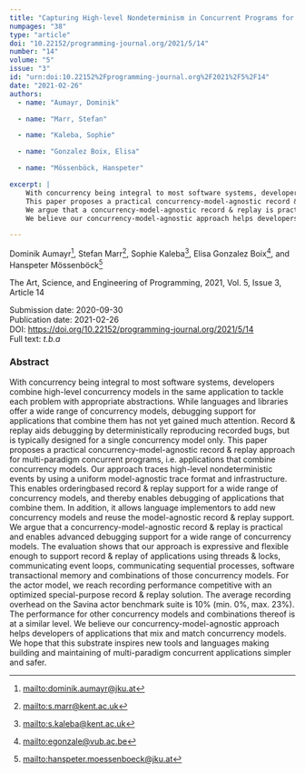 ```yaml
---
title: "Capturing High-level Nondeterminism in Concurrent Programs for Practical Concurrency Model Agnostic Record & Replay"
numpages: "38"
type: "article"
doi: "10.22152/programming-journal.org/2021/5/14"
number: "14"
volume: "5"
issue: "3"
id: "urn:doi:10.22152%2Fprogramming-journal.org%2F2021%2F5%2F14"
date: "2021-02-26"
authors: 
  - name: "Aumayr, Dominik"

  - name: "Marr, Stefan"

  - name: "Kaleba, Sophie"

  - name: "Gonzalez Boix, Elisa"

  - name: "Mössenböck, Hanspeter"

excerpt: |
    With concurrency being integral to most software systems, developers combine high-level concurrency models in the same application to tackle each problem with appropriate abstractions. While languages and libraries offer a wide range of concurrency models, debugging support for applications that combine them has not yet gained much attention. Record & replay aids debugging by deterministically reproducing recorded bugs, but is typically designed for a single concurrency model only.
    This paper proposes a practical concurrency-model-agnostic record & replay approach for multi-paradigm concurrent programs, i.e. applications that combine concurrency models. Our approach traces high-level nondeterministic events by using a uniform model-agnostic trace format and infrastructure. This enables orderingbased record & replay support for a wide range of concurrency models, and thereby enables debugging of applications that combine them. In addition, it allows language implementors to add new concurrency models and reuse the model-agnostic record & replay support.
    We argue that a concurrency-model-agnostic record & replay is practical and enables advanced debugging support for a wide range of concurrency models. The evaluation shows that our approach is expressive and flexible enough to support record & replay of applications using threads & locks, communicating event loops, communicating sequential processes, software transactional memory and combinations of those concurrency models. For the actor model, we reach recording performance competitive with an optimized special-purpose record & replay solution. The average recording overhead on the Savina actor benchmark suite is 10% (min. 0%, max. 23%). The performance for other concurrency models and combinations thereof is at a similar level.
    We believe our concurrency-model-agnostic approach helps developers of applications that mix and match concurrency models. We hope that this substrate inspires new tools and languages making building and maintaining of multi-paradigm concurrent applications simpler and safer.

---
```

Dominik Aumayr[^1], Stefan Marr[^2], Sophie Kaleba[^3], Elisa Gonzalez Boix[^4], and Hanspeter Mössenböck[^5]

The Art, Science, and Engineering of Programming, 2021, Vol. 5, Issue 3, Article 14

Submission date: 2020-09-30  
Publication date: 2021-02-26  
DOI: <https://doi.org/10.22152/programming-journal.org/2021/5/14>  
Full text: *t.b.a*  


### Abstract
With concurrency being integral to most software systems, developers combine high-level concurrency models in the same application to tackle each problem with appropriate abstractions. While languages and libraries offer a wide range of concurrency models, debugging support for applications that combine them has not yet gained much attention. Record & replay aids debugging by deterministically reproducing recorded bugs, but is typically designed for a single concurrency model only.
This paper proposes a practical concurrency-model-agnostic record & replay approach for multi-paradigm concurrent programs, i.e. applications that combine concurrency models. Our approach traces high-level nondeterministic events by using a uniform model-agnostic trace format and infrastructure. This enables orderingbased record & replay support for a wide range of concurrency models, and thereby enables debugging of applications that combine them. In addition, it allows language implementors to add new concurrency models and reuse the model-agnostic record & replay support.
We argue that a concurrency-model-agnostic record & replay is practical and enables advanced debugging support for a wide range of concurrency models. The evaluation shows that our approach is expressive and flexible enough to support record & replay of applications using threads & locks, communicating event loops, communicating sequential processes, software transactional memory and combinations of those concurrency models. For the actor model, we reach recording performance competitive with an optimized special-purpose record & replay solution. The average recording overhead on the Savina actor benchmark suite is 10% (min. 0%, max. 23%). The performance for other concurrency models and combinations thereof is at a similar level.
We believe our concurrency-model-agnostic approach helps developers of applications that mix and match concurrency models. We hope that this substrate inspires new tools and languages making building and maintaining of multi-paradigm concurrent applications simpler and safer.


[^1]: <mailto:dominik.aumayr@jku.at>
[^2]: <mailto:s.marr@kent.ac.uk>
[^3]: <mailto:s.kaleba@kent.ac.uk>
[^4]: <mailto:egonzale@vub.ac.be>
[^5]: <mailto:hanspeter.moessenboeck@jku.at>
